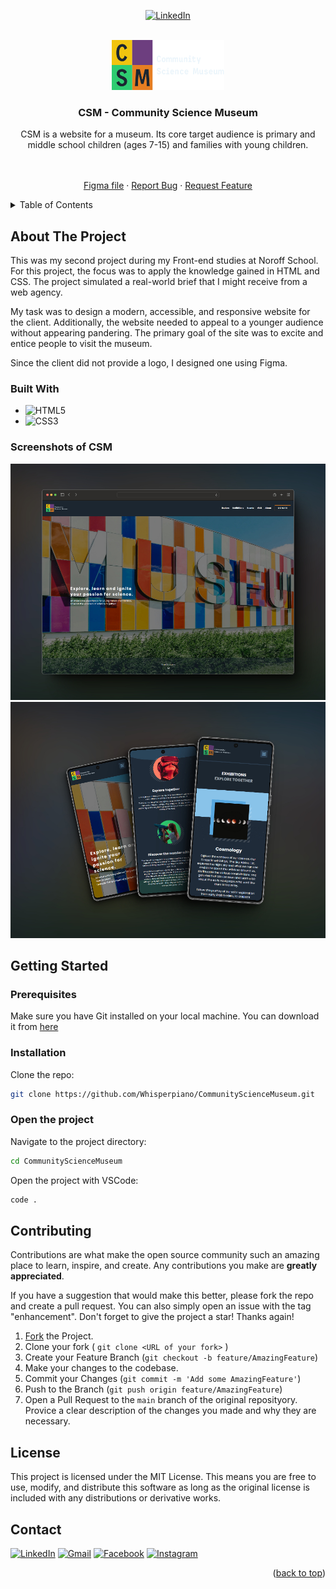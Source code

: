 <a name="readme-top"></a>

<div align="center">
  
[![LinkedIn][linkedin-shield]](https://www.linkedin.com/in/jes%C3%BAs-alberola-herrero-896b61189/)

  
</div>

<!-- PROJECT LOGO -->
<br />
<div align="center">
  <a href="https://whisperpiano.github.io/CommunityScienceMuseum/index.html">
    <img src="images/home/Logo.svg" alt="Logo" width="180" height="80">
  </a>

  <h3 align="center">CSM - Community Science Museum</h3>
  CSM is a website for a museum. Its core target audience is primary and middle school children (ages 7-15) and families with young children.
  <p align="center">
    <br />
    <br />
    <a href="https://www.figma.com/design/aSoMQfBuZhdytD74bjYZLm/Semester-Project-1?node-id=0-1&t=2ikfyzxeZjKWqVJs-11">Figma file</a>
    ·
    <a href="https://github.com/Whisperpiano/CommunityScienceMuseum/issues">Report Bug</a>
    ·
    <a href="https://github.com/Whisperpiano/CommunityScienceMuseum/issues">Request Feature</a>
  </p>
</div>

<!-- TABLE OF CONTENTS -->
<details>
  <summary>Table of Contents</summary>
  <ol>
    <li>
      <a href="#about-the-project">About The Project</a>
      <ul>
        <li><a href="#built-with">Built With</a></li>
        <li><a href="#screenshots-of-gameon">Screenshots of CSM</a></li>
      </ul>
    </li>
    <li>
      <a href="#getting-started">Getting Started</a>
      <ul>
        <li><a href="#prerequisites">Prerequisites</a></li>
        <li><a href="#installation">Installation</a></li>
        <li><a href="#open-the-project">Open the project</a></li>
      </ul>
    </li>
    <li><a href="#contributing">Contributing</a></li>
    <li><a href="#license">License</a></li>
    <li><a href="#contact">Contact</a></li>
  </ol>
</details>

<!-- ABOUT THE PROJECT -->
## About The Project

This was my second project during my Front-end studies at Noroff School. For this project, the focus was to apply the knowledge gained in HTML and CSS. The project simulated a real-world brief that I might receive from a web agency.

My task was to design a modern, accessible, and responsive website for the client. Additionally, the website needed to appeal to a younger audience without appearing pandering. The primary goal of the site was to excite and entice people to visit the museum.

Since the client did not provide a logo, I designed one using Figma.

### Built With

* ![HTML5](https://img.shields.io/badge/html5-%23E34F26.svg?style=for-the-badge&logo=html5&logoColor=white)
* ![CSS3](https://img.shields.io/badge/css3-%231572B6.svg?style=for-the-badge&logo=css3&logoColor=white)

### Screenshots of CSM

![Desktop screenshot](https://github.com/Whisperpiano/CommunityScienceMuseum/blob/main/images/csm_desktop_small.jpg)
![Mobile schreenshots](https://github.com/Whisperpiano/CommunityScienceMuseum/blob/main/images/csm_mobile_small.jpg)


<!-- GETTING STARTED -->
## Getting Started

### Prerequisites

Make sure you have Git installed on your local machine. You can download it from [here](https://git-scm.com/downloads)

### Installation

Clone the repo:
   ```sh
   git clone https://github.com/Whisperpiano/CommunityScienceMuseum.git
   ```
### Open the project

Navigate to the project directory:
   ```sh
   cd CommunityScienceMuseum
   ```

Open the project with VSCode:
   ```sh
   code .
   ```


<!-- CONTRIBUTING -->
## Contributing

Contributions are what make the open source community such an amazing place to learn, inspire, and create. Any contributions you make are **greatly appreciated**.

If you have a suggestion that would make this better, please fork the repo and create a pull request. You can also simply open an issue with the tag "enhancement".
Don't forget to give the project a star! Thanks again!

1. [Fork](https://github.com/Whisperpiano/CommunityScienceMuseum/fork) the Project.
2. Clone your fork ( `git clone <URL of your fork>` )
3. Create your Feature Branch (`git checkout -b feature/AmazingFeature`)
4. Make your changes to the codebase.
5. Commit your Changes (`git commit -m 'Add some AmazingFeature'`)
6. Push to the Branch (`git push origin feature/AmazingFeature`)
7. Open a Pull Request to the `main` branch of the original reposityory. Provice a clear description of the changes you made and why they are necessary.

<!-- LICENSE -->
## License

This project is licensed under the MIT License. This means you are free to use, modify, and distribute this software as long as the original license is included with any distributions or derivative works.

<!-- CONTACT -->
## Contact

[![LinkedIn](https://img.shields.io/badge/linkedin-%230077B5.svg?style=for-the-badge&logo=linkedin&logoColor=white)](https://www.linkedin.com/in/jes%C3%BAs-alberola-herrero-896b61189/) 
[![Gmail](https://img.shields.io/badge/Gmail-D14836?style=for-the-badge&logo=gmail&logoColor=white)](mailto:jesusalberola90@gmail.com) 
[![Facebook](https://img.shields.io/badge/Facebook-%231877F2.svg?style=for-the-badge&logo=Facebook&logoColor=white)](https://www.facebook.com/jesus.alberolaherrero/) 
[![Instagram](https://img.shields.io/badge/Instagram-%23E4405F.svg?style=for-the-badge&logo=Instagram&logoColor=white)](https://www.instagram.com/whispers_piano/)


<p align="right">(<a href="#readme-top">back to top</a>)</p>


<!-- MARKDOWN LINKS & IMAGES -->
<!-- https://www.markdownguide.org/basic-syntax/#reference-style-links -->
[contributors-shield]: https://img.shields.io/github/contributors/othneildrew/Best-README-Template.svg?style=for-the-badge
[contributors-url]: https://github.com/othneildrew/Best-README-Template/graphs/contributors
[forks-shield]: https://img.shields.io/github/forks/othneildrew/Best-README-Template.svg?style=for-the-badge
[forks-url]: https://github.com/othneildrew/Best-README-Template/network/members
[stars-shield]: https://img.shields.io/github/stars/othneildrew/Best-README-Template.svg?style=for-the-badge
[stars-url]: https://github.com/othneildrew/Best-README-Template/stargazers
[issues-shield]: https://img.shields.io/github/issues/othneildrew/Best-README-Template.svg?style=for-the-badge
[issues-url]: https://github.com/othneildrew/Best-README-Template/issues
[license-shield]: https://img.shields.io/github/license/othneildrew/Best-README-Template.svg?style=for-the-badge
[license-url]: https://github.com/othneildrew/Best-README-Template/blob/master/LICENSE.txt
[linkedin-shield]: https://img.shields.io/badge/-LinkedIn-black.svg?style=for-the-badge&logo=linkedin&colorB=555
[linkedin-url]: https://linkedin.com/in/othneildrew
[product-screenshot]: images/screenshot.png
[Next.js]: https://img.shields.io/badge/next.js-000000?style=for-the-badge&logo=nextdotjs&logoColor=white
[Next-url]: https://nextjs.org/
[React.js]: https://img.shields.io/badge/React-20232A?style=for-the-badge&logo=react&logoColor=61DAFB
[React-url]: https://reactjs.org/
[Vue.js]: https://img.shields.io/badge/Vue.js-35495E?style=for-the-badge&logo=vuedotjs&logoColor=4FC08D
[Vue-url]: https://vuejs.org/
[Angular.io]: https://img.shields.io/badge/Angular-DD0031?style=for-the-badge&logo=angular&logoColor=white
[Angular-url]: https://angular.io/
[Svelte.dev]: https://img.shields.io/badge/Svelte-4A4A55?style=for-the-badge&logo=svelte&logoColor=FF3E00
[Svelte-url]: https://svelte.dev/
[Laravel.com]: https://img.shields.io/badge/Laravel-FF2D20?style=for-the-badge&logo=laravel&logoColor=white
[Laravel-url]: https://laravel.com
[Bootstrap.com]: https://img.shields.io/badge/Bootstrap-563D7C?style=for-the-badge&logo=bootstrap&logoColor=white
[Bootstrap-url]: https://getbootstrap.com
[JQuery.com]: https://img.shields.io/badge/jQuery-0769AD?style=for-the-badge&logo=jquery&logoColor=white
[JQuery-url]: https://jquery.com 
